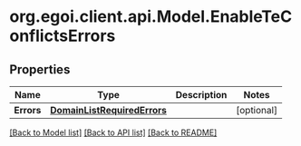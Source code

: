 
# org.egoi.client.api.Model.EnableTeConflictsErrors

## Properties

Name | Type | Description | Notes
------------ | ------------- | ------------- | -------------
**Errors** | [**DomainListRequiredErrors**](DomainListRequiredErrors.md) |  | [optional] 

[[Back to Model list]](../README.md#documentation-for-models)
[[Back to API list]](../README.md#documentation-for-api-endpoints)
[[Back to README]](../README.md)

